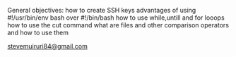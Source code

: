 General objectives:
how to create SSH keys
advantages of using #!/usr/bin/env bash over #!/bin/bash
how to use while,untill and for looops
how to use the cut command
what are files and other comparison operators and how to use them

stevemuiruri84@gmail.com
